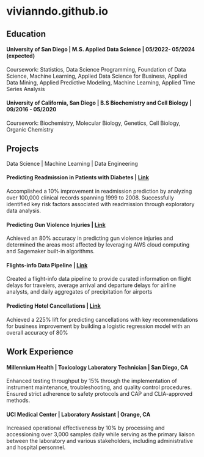 # vivianndo.github.io
## Education
#### University of San Diego | M.S. Applied Data Science | 05/2022- 05/2024 (expected)

Coursework: Statistics, Data Science Programming, Foundation of Data Science, Machine Learning, Applied Data Science for Business,          Applied Data Mining, Applied Predictive Modeling, Machine Learning, Applied Time Series Analysis
	 
#### University of California, San Diego | B.S Biochemistry and Cell Biology | 09/2016 - 05/2020

Coursework: Biochemistry, Molecular Biology, Genetics, Cell Biology, Organic Chemistry

## Projects 
Data Science | Machine Learning | Data Engineering 	

#### Predicting Readmission in Patients with Diabetes | [Link](https://github.com/vivianndo/ads503_readmissions)

Accomplished a 10% improvement in readmission prediction by analyzing over 100,000 clinical records spanning 1999 to 2008. Successfully identified key risk factors associated with readmission through exploratory data analysis.


#### Predicting Gun Violence Injuries | [Link](https://github.com/vivianndo/ads508_gunviolence)

Achieved an 80% accuracy in predicting gun violence injuries and determined the areas most affected by leveraging AWS cloud computing and Sagemaker built-in algorithms.


#### Flights-info Data Pipeline | [Link](https://github.com/vivianndo/ads507_airlines)

Created a flight-info data pipeline to provide curated information on flight delays for travelers, average arrival and departure delays for airline analysts, and daily aggregates of precipitation for airports


#### Predicting Hotel Cancellations | [Link](https://github.com/vivianndo/ads505_hotel_cancellations)

Achieved a 225% lift for predicting cancellations with key recommendations for business improvement by building a logistic regression model with an overall accuracy of 80%


## Work Experience
#### Millennium Health | Toxicology Laboratory Technician | San Diego, CA

Enhanced testing throughput by 15% through the implementation of instrument maintenance, troubleshooting, and quality control procedures. Ensured strict adherence to safety protocols and CAP and CLIA-approved methods.


#### UCI Medical Center | Laboratory Assistant | Orange, CA

Increased operational effectiveness by 10%  by processing and accessioning over 3,000 samples daily while serving as the primary liaison between the laboratory and various stakeholders, including administrative and hospital personnel.


